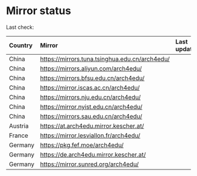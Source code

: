 <script src="./time.js"></script>
# Mirror status
Last check: <script type="text/javascript">localize(1698714914.0924623);</script>

|Country|Mirror|Last update|
|:------|:-----|:----------|
|China|https://mirrors.tuna.tsinghua.edu.cn/arch4edu/|<script type="text/javascript">localize(1698690629);</script>|
|China|https://mirrors.aliyun.com/arch4edu/|<script type="text/javascript">localize(1698690629);</script>|
|China|https://mirrors.bfsu.edu.cn/arch4edu/|<script type="text/javascript">localize(1698690629);</script>|
|China|https://mirror.iscas.ac.cn/arch4edu/|<script type="text/javascript">localize(1698690629);</script>|
|China|https://mirrors.nju.edu.cn/arch4edu/|<script type="text/javascript">localize(1698604067);</script>|
|China|https://mirror.nyist.edu.cn/arch4edu/|<script type="text/javascript">localize(1698690629);</script>|
|China|https://mirrors.sau.edu.cn/arch4edu/|<script type="text/javascript">localize(1698690629);</script>|
|Austria|https://at.arch4edu.mirror.kescher.at/|<script type="text/javascript">localize(1698690629);</script>|
|France|https://mirror.lesviallon.fr/arch4edu/|<script type="text/javascript">localize(1698690629);</script>|
|Germany|https://pkg.fef.moe/arch4edu/|<script type="text/javascript">localize(1698690629);</script>|
|Germany|https://de.arch4edu.mirror.kescher.at/|<script type="text/javascript">localize(1698690629);</script>|
|Germany|https://mirror.sunred.org/arch4edu/|<script type="text/javascript">localize(1698690629);</script>|

<script src="./tablefilter/tablefilter.js"></script>
<script src="./table.js"></script>
